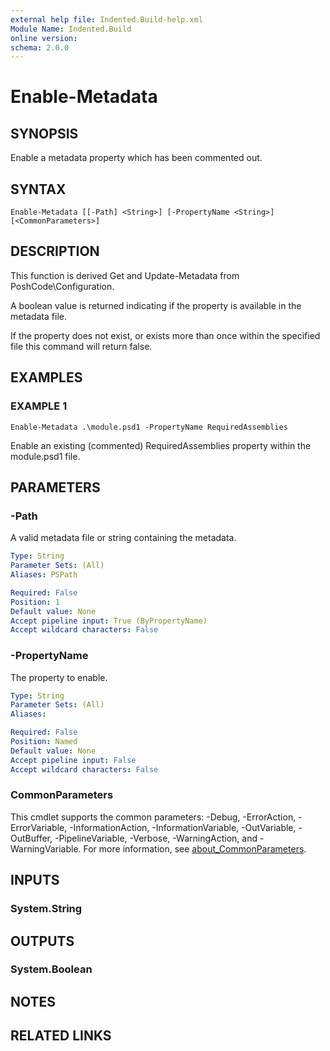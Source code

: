 ```yaml
---
external help file: Indented.Build-help.xml
Module Name: Indented.Build
online version:
schema: 2.0.0
---
```


# Enable-Metadata

## SYNOPSIS
Enable a metadata property which has been commented out.

## SYNTAX

```
Enable-Metadata [[-Path] <String>] [-PropertyName <String>] [<CommonParameters>]
```

## DESCRIPTION
This function is derived Get and Update-Metadata from PoshCode\Configuration.

A boolean value is returned indicating if the property is available in the metadata file.

If the property does not exist, or exists more than once within the specified file this command will return false.

## EXAMPLES

### EXAMPLE 1
```
Enable-Metadata .\module.psd1 -PropertyName RequiredAssemblies
```

Enable an existing (commented) RequiredAssemblies property within the module.psd1 file.

## PARAMETERS

### -Path
A valid metadata file or string containing the metadata.

```yaml
Type: String
Parameter Sets: (All)
Aliases: PSPath

Required: False
Position: 1
Default value: None
Accept pipeline input: True (ByPropertyName)
Accept wildcard characters: False
```

### -PropertyName
The property to enable.

```yaml
Type: String
Parameter Sets: (All)
Aliases:

Required: False
Position: Named
Default value: None
Accept pipeline input: False
Accept wildcard characters: False
```

### CommonParameters
This cmdlet supports the common parameters: -Debug, -ErrorAction, -ErrorVariable, -InformationAction, -InformationVariable, -OutVariable, -OutBuffer, -PipelineVariable, -Verbose, -WarningAction, and -WarningVariable. For more information, see [about_CommonParameters](http://go.microsoft.com/fwlink/?LinkID=113216).

## INPUTS

### System.String
## OUTPUTS

### System.Boolean
## NOTES

## RELATED LINKS
